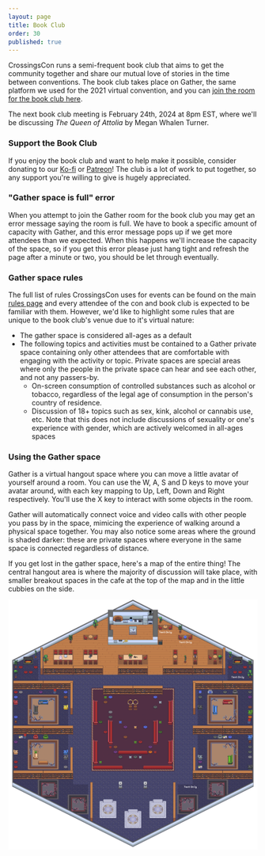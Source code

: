 ```yaml
---
layout: page
title: Book Club
order: 30
published: true
---
```

CrossingsCon runs a semi-frequent book club that aims to get the community together and share our mutual love of stories in the time between conventions. The book club takes place on Gather, the same platform we used for the 2021 virtual convention, and you can [join the room for the book club here](https://app.gather.town/app/UTJowCQNBVZCyla3/CrossingsCon%20Bookclub).

The next book club meeting is February 24th, 2024 at 8pm EST, where we'll be discussing *The Queen of Attolia* by Megan Whalen Turner. 

### Support the Book Club

If you enjoy the book club and want to help make it possible, consider donating to our [Ko-fi](https://ko-fi.com/emfozzing) or [Patreon](https://www.patreon.com/emfozzing)! The club is a lot of work to put together, so any support you're willing to give is hugely appreciated.

### "Gather space is full" error

When you attempt to join the Gather room for the book club you may get an error message saying the room is full. We have to book a specific amount of capacity with Gather, and this error message pops up if we get more attendees than we expected. When this happens we'll increase the capacity of the space, so if you get this error please just hang tight and refresh the page after a minute or two, you should be let through eventually.

### Gather space rules

The full list of rules CrossingsCon uses for events can be found on the main <a href="/previous-cons/rules/">rules page</a> and every attendee of the con and book club is expected to be familiar with them. However, we'd like to highlight some rules that are unique to the book club's venue due to it's virtual nature:
- The gather space is considered all-ages as a default
- The following topics and activities must be contained to a Gather private space containing only other attendees that are comfortable with engaging with the activity or topic. Private spaces are special areas where only the people in the private space can hear and see each other, and not any passers-by.
    - On-screen consumption of controlled substances such as alcohol or tobacco, regardless of the legal age of consumption in the person's country of residence.
    - Discussion of 18+ topics such as sex, kink, alcohol or cannabis use, etc. Note that this does not include discussions of sexuality or one's experience with gender, which are actively welcomed in all-ages spaces

### Using the Gather space

Gather is a virtual hangout space where you can move a little avatar of yourself around a room. You can use the W, A, S and D keys to move your avatar around, with each key mapping to Up, Left, Down and Right respectively. You'll use the X key to interact with some objects in the room.

Gather will automatically connect voice and video calls with other people you pass by in the space, mimicing the experience of walking around a physical space together. You may also notice some areas where the ground is shaded darker: these are private spaces where everyone in the same space is connected regardless of distance.

If you get lost in the gather space, here's a map of the entire thing! The central hangout area is where the majority of discussion will take place, with smaller breakout spaces in the cafe at the top of the map and in the little cubbies on the side.

<img src="/images/book_club_gather.png" alt="A map of the gather space used for the book club"/>
